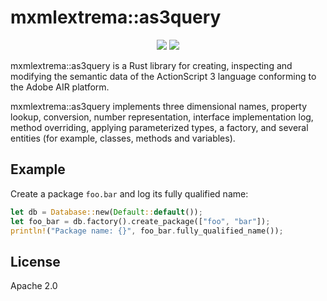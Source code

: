# mxmlextrema::as3query

<p align="center">
  <a href="https://lib.rs/crates/mxmlextrema-as3query"><img src="https://img.shields.io/badge/lib.rs-green"></a>
  <a href="https://docs.rs/mxmlextrema-as3query"><img src="https://img.shields.io/badge/Rust%20API%20Documentation-gray"></a>
</p>

mxmlextrema::as3query is a Rust library for creating, inspecting and modifying the semantic data of the ActionScript 3 language conforming to the Adobe AIR platform.

mxmlextrema::as3query implements three dimensional names, property lookup, conversion, number representation, interface implementation log, method overriding, applying parameterized types, a factory, and several entities (for example, classes, methods and variables).

## Example

Create a package `foo.bar` and log its fully qualified name:

```rust
let db = Database::new(Default::default());
let foo_bar = db.factory().create_package(["foo", "bar"]);
println!("Package name: {}", foo_bar.fully_qualified_name());
```

## License

Apache 2.0